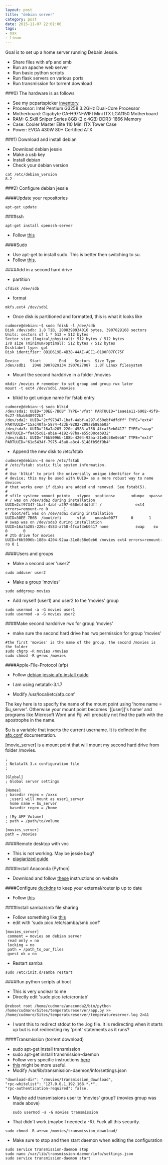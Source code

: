 ```yaml
---
layout: post
title: "debian server"
category: post
date: 2015-11-07 22:01:06
tags:
- osx
- linux
---
```


Goal is to set up a home server running Debain Jessie.

 - Share files with afp and smb
 - Run an apache web server
 - Run basic python scripts
 - Run flask servers on various ports
 - Run transmission for torrent download

###0) The hardware is as follows
  - See my pcpartspicker [inventory](http://pcpartpicker.com/p/PRq8Vn)
  - Processor: Intel Pentium G3258 3.2GHz Dual-Core Processor
  - Motherboard: Gigabyte GA-H97N-WIFI Mini ITX LGA1150 Motherboard
  - RAM: G.Skill Sniper Series 8GB (2 x 4GB) DDR3-1866 Memory
  - Case: Cooler Master Elite 110 Mini ITX Tower Case
  - Power: EVGA 430W 80+ Certified ATX
  
###1) Download and install debian

  - Download debian jessie
  - Make a usb key
  - Install debian
  - Check your debian version
  ```
  cat /etc/debian_version 
  8.2
  ```

###2) Configure debian jessie

####Update your repositories

  ```
  apt-get update
  ```

####ssh

  ```
  apt-get install openssh-server
  ```
  
  - Follow [this](https://wiki.debian.org/SSH#Installation_of_the_server)
    
####Sudo
  - Use apt-get to install sudo. This is better then switching to su.
  - Follow [this](https://wiki.debian.org/sudo).

####Add in a second hard drive
  - partition
  
  ```
  cfdisk /dev/sdb
  ```

  - format

  ```
  mkfs.ext4 /dev/sdb1
  ```

  - Once disk is partitioned and formatted, this is what it looks like
  
  ```
  cudmore@debian:~$ sudo fdisk -l /dev/sdb
  Disk /dev/sdb: 1.8 TiB, 2000398934016 bytes, 3907029168 sectors
  Units: sectors of 1 * 512 = 512 bytes
  Sector size (logical/physical): 512 bytes / 512 bytes
  I/O size (minimum/optimal): 512 bytes / 512 bytes
  Disklabel type: gpt
  Disk identifier: 8B1D619B-4B38-44AE-AEE1-0180F07FC75F
  
  Device     Start        End    Sectors  Size Type
  /dev/sdb1   2048 3907029134 3907027087  1.8T Linux filesystem
  ```

  - Mount the second harddrive in a folder /movies

  ```
  mkdir /movies # remember to set group and group rwx later
  mount -t ext4 /dev/sdb1 /movies
  ```

  - blkid to get unique name for fstab entry
  
  ```
  cudmore@debian:~$ sudo blkid
  /dev/sda1: UUID="30EE-7B6B" TYPE="vfat" PARTUUID="1eae1e11-6902-45f9-9c27-55ab648972b3"
  /dev/sda2: UUID="2cf97347-1baf-4abf-a297-650ebf4dfdff" TYPE="ext4" PARTUUID="15ac40fa-5874-423b-9282-209a8b88a60a"
  /dev/sda3: UUID="16a7a205-220c-4583-a758-4fcaf3eb0417" TYPE="swap" PARTUUID="fa435c81-ab1e-4192-97ba-e55c08ceb932"
  /dev/sdb1: UUID="f6b5096b-188b-4204-92aa-31e8c58e0eb6" TYPE="ext4" PARTUUID="61e5434f-7975-45a8-a8c4-6148fb56f9b4"
  ```

  - Append the new disk to /etc/fstab

  ```
  cudmore@debian:~$ more /etc/fstab 
  # /etc/fstab: static file system information.
  #
  # Use 'blkid' to print the universally unique identifier for a
  # device; this may be used with UUID= as a more robust way to name devices
  # that works even if disks are added and removed. See fstab(5).
  #
  # <file system> <mount point>   <type>  <options>       <dump>  <pass>
  # / was on /dev/sda2 during installation
  UUID=2cf97347-1baf-4abf-a297-650ebf4dfdff /               ext4    errors=remount-ro 0       1
  # /boot/efi was on /dev/sda1 during installation
  UUID=30EE-7B6B  /boot/efi       vfat    umask=0077      0       1
  # swap was on /dev/sda3 during installation
  UUID=16a7a205-220c-4583-a758-4fcaf3eb0417 none            swap    sw              0       0
  # 2tb drive for movies
  UUID=f6b5096b-188b-4204-92aa-31e8c58e0eb6 /movies ext4 errors=remount-ro 0 1
  ```
  
####Users and groups

  - Make a second user 'user2'

  ```
  sudo adduser user2
  ```

  - Make a group 'movies'

  ```
  sudo addgroup movies
  ```
  - Add myself (user1) and user2 to the 'movies' group

  ```
  sudo usermod -a -G movies user1
  sudo usermod -a -G movies user2
  ```

####Make second harddrive rwx for group 'movies'
  - make sure the second hard drive has rwx permission for group 'movies'

  ```
  #the first 'movies' is the name of the group, the second /movies is the folder
  sudo chgrp -R movies /movies
  sudo chmod -R g+rwx /movies
  ```

####Apple-File-Protocol (afp)

  - Follow [debian jessie afp install guide](http://netatalk.sourceforge.net/wiki/index.php/Install_Netatalk_3.1.7_on_Debian_8_Jessie)
 
  - I am using netatalk-3.1.7
  - Modify /usr/local/etc/afp.conf

  The key here is to specify the name of the mount point using 'home name = $u_server'. Otherwise your mount point becomes '[[user]]'s home' and programs like Microsoft Word and Fiji will probably not find the path with the apostrophe in the name.

$u is a variable that inserts the current username. It is defined in the [afp.conf](http://netatalk.sourceforge.net/3.0/htmldocs/afp.conf.5.html) documentation.

[movie_server] is a mount point that will mount my second hard drive from folder /movies.

  ```
  ;
  ; Netatalk 3.x configuration file
  ;
  
  [Global]
  ; Global server settings
  
  [Homes]
  ; basedir regex = /xxxx
    ;user1 will mount as user1_server
    home name = $u_server
    basedir regex = /home
  
  ; [My AFP Volume]
  ; path = /path/to/volume
  
  [movies_server]
  path = /movies
  ```

####Remote desktop with vnc
  - This is not working. May be jessie bug?
  - [plagiarized guide](http://linuxconfig.org/quick-vnc-server-client-setup-on-debian-linux-jessie-8)
  
####Install Anaconda (Python)
  - Download and follow [these](http://docs.continuum.io/anaconda/install#linux-install) instructions on website
  
####Configure [duckdns](https://www.duckdns.org) to keep your external/router ip up to date
  - Follow [this](https://www.duckdns.org/install.jsp)

####Install samba/smb file sharing
  - Follow something like [this](https://wiki.debian.org/SambaServerSimple)
  - edit with 'sudo pico /etc/samba/smb.conf'

  ```
  [movies_server]
   comment = movies on debian server
   read only = no
   locking = no
   path = /path_to_our_files
   guest ok = no
   ```

   - Restart samba
   ```
   sudo /etc/init.d/samba restart
   ```
   
####Run python scripts at boot
  - This is very unclear to me
  - Directly edit 'sudo pico /etc/crontab'
  
  ```
  @reboot root /home/cudmore/anaconda2/bin/python /home/cudmore/Sites/temperatureserver/app.py >> /home/cudmore/Sites/temperatureserver/temperatureserver.log 2>&1
  ```
  
  - I want this to redirect stdout to the .log file. It is redirecting when it starts up but is not redirecting my 'print' statements as it runs?
  
####Transmission (torrent download)

  - sudo apt-get install transmission
  - sudo apt-get install transmission-daemon
  - Follow very specific instructions [here](https://trac.transmissionbt.com/wiki/HeadlessUsage/General)
  - [this](https://help.ubuntu.com/community/TransmissionHowTo) might be more useful.
  - Modify /var/lib/transmission-daemon/info/settings.json
  
  ```
  "download-dir": "/movies/transmission_download",
  "rpc-whitelist": "127.0.0.1,192.168.*.*",
  "rpc-authentication-required": false,
  ```
  
- Maybe add transmissions user to 'movies' group? (movies group was made above)

  ```
  sudo usermod -a -G movies transmission
  ```

 - That didn't work (maybe I needed a -R). Fuck all this security.

  ```
  sudo chmod -R a+rwx /movies/transmission_download/
  ```

  - Make sure to stop and then start daemon when editing the configuration
 
  ```
  sudo service transmission-daemon stop
  sudo nano /var/lib/transmission-daemon/info/settings.json
  sudo service transmission-daemon start
  ```
